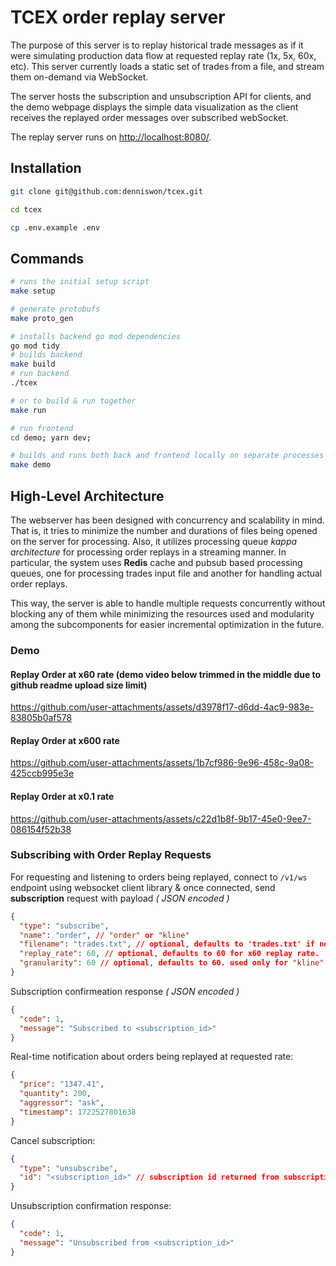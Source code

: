 # TCEX order replay server

The purpose of this server is to replay historical trade messages as if it were simulating production data flow at requested replay rate (1x, 5x, 60x, etc). This server currently loads a static set of trades from a file, and stream them on-demand via WebSocket.

The server hosts the subscription and unsubscription API for clients, and the demo webpage displays the simple data visualization as the client receives the replayed order messages over subscribed webSocket.

The replay server runs on <http://localhost:8080/>.

## Installation

```bash
git clone git@github.com:denniswon/tcex.git

cd tcex

cp .env.example .env
```

## Commands

```bash
# runs the initial setup script
make setup

# generate protobufs
make proto_gen

# installs backend go mod dependencies
go mod tidy
# builds backend
make build
# run backend
./tcex

# or to build & run together
make run

# run frontend
cd demo; yarn dev;

# builds and runs both back and frontend locally on separate processes
make demo
```

## High-Level Architecture

The webserver has been designed with concurrency and scalability in mind. That is, it tries to minimize the number and durations of files being opened on the server for processing. Also, it utilizes processing queue _kappa architecture_ for processing order replays in a streaming manner. In particular, the system uses **Redis** cache and pubsub based processing queues, one for processing trades input file and another for handling actual order replays.

This way, the server is able to handle multiple requests concurrently without blocking any of them while minimizing the resources used and modularity among the subcomponents for easier incremental optimization in the future.

### Demo

#### Replay Order at x60 rate (demo video below trimmed in the middle due to github readme upload size limit)

<https://github.com/user-attachments/assets/d3978f17-d6dd-4ac9-983e-83805b0af578>

#### Replay Order at x600 rate

<https://github.com/user-attachments/assets/1b7cf986-9e96-458c-9a08-425ccb995e3e>

#### Replay Order at x0.1 rate

<https://github.com/user-attachments/assets/c22d1b8f-9b17-45e0-9ee7-086154f52b38>

### Subscribing with Order Replay Requests

For requesting and listening to orders being replayed, connect to `/v1/ws` endpoint using websocket client library & once connected, send **subscription** request with payload _( JSON encoded )_

```json
{
  "type": "subscribe",
  "name": "order", // "order" or "kline"
  "filename": "trades.txt", // optional, defaults to 'trades.txt' if not supplied.
  "replay_rate": 60, // optional, defaults to 60 for x60 replay rate.
  "granularity": 60 // optional, defaults to 60. used only for "kline" requests. in seconds.
}
```

Subscription confirmeation response _( JSON encoded )_

```json
{
  "code": 1,
  "message": "Subscribed to <subscription_id>"
}
```

Real-time notification about orders being replayed at requested rate:

```json
{
  "price": "1347.41",
  "quantity": 200,
  "aggressor": "ask",
  "timestamp": 1722527801638
}
```

Cancel subscription:

```json
{
  "type": "unsubscribe",
  "id": "<subscription_id>" // subscription id returned from subscription request above
}
```

Unsubscription confirmation response:

```json
{
  "code": 1,
  "message": "Unsubscribed from <subscription_id>"
}
```
